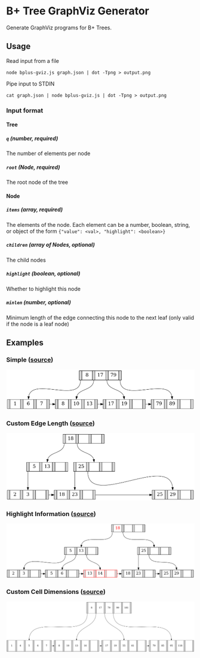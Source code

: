 # B+ Tree GraphViz Generator

Generate GraphViz programs for B+ Trees.

## Usage
Read input from a file
```
node bplus-gviz.js graph.json | dot -Tpng > output.png
```
Pipe input to STDIN
```
cat graph.json | node bplus-gviz.js | dot -Tpng > output.png
```

### Input format
#### Tree
##### `q` (number, required)
The number of elements per node
##### `root` (Node, required)
The root node of the tree

#### Node
##### `items` (array, required)
The elements of the node. Each element can be a number, boolean, string, or object of the
form `{"value": <val>, "highlight": <boolean>}`

##### `children` (array of Nodes, optional)
The child nodes
##### `highlight` (boolean, optional)
Whether to highlight this node
##### `minlen` (number, optional)
Minimum length of the edge connecting this node to the next leaf (only valid if the node
is a leaf node)

## Examples

### Simple ([source](/examples/1-simple.json))
![Simple](/examples/1-simple.png)

### Custom Edge Length ([source](/examples/2-edge-length.json))
![Custom Edge Length](/examples/2-edge-length.png)

### Highlight Information ([source](/examples/3-highlight.json))
![Highlight Information](/examples/3-highlight.png)

### Custom Cell Dimensions ([source](/examples/4-width-height.json))
![Custom Cell Dimensions](/examples/4-width-height.png)
